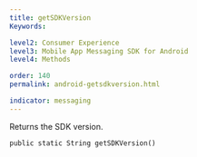 ```yaml
---
title: getSDKVersion
Keywords:

level2: Consumer Experience
level3: Mobile App Messaging SDK for Android
level4: Methods

order: 140
permalink: android-getsdkversion.html

indicator: messaging
---
```


Returns the SDK version.

`public static String getSDKVersion()`